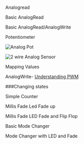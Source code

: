 Analogread

Basic AnalogRead

Basic AnalogRead/AnalogWrite

Potentiometer 

![Analog Pot](https://github.com/zevenrodriguez/CIM542-642/blob/master/Breadboard%20examples/analogpot_bb.jpg)

![2 wire Analog Sensor](https://github.com/zevenrodriguez/CIM542-642/blob/master/Breadboard%20examples/analog2wire_bb.jpg)

Mapping Values


AnalogWrite- [Understanding PWM](https://www.arduino.cc/en/Tutorial/PWM)

###Changing states

Simple Counter

Millis Fade Led Fade up

Millis Fade LED Fade and Flip Flop

Basic Mode Changer

Mode Changer with LED and Fade